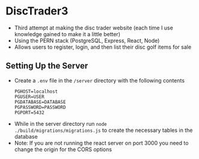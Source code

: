 # DiscTrader3

- Third attempt at making the disc trader website (each time I use knowledge gained to make it a little better)
- Using the PERN stack (PostgreSQL, Express, React, Node)
- Allows users to register, login, and then list their disc golf items for sale

## Setting Up the Server

- Create a `.env` file in the `/server` directory with the following contents
  ```
  PGHOST=localhost
  PGUSER=USER
  PGDATABASE=DATABASE
  PGPASSWORD=PASSWORD
  PGPORT=5432
  ```
- While in the server directory run `node ./build/migrations/migrations.js` to create the necessary tables in the database
- Note: If you are not running the react server on port 3000 you need to change the origin for the CORS options